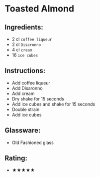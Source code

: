 # Toasted Almond

## Ingredients:
- 2 cl `coffee liqueur`
- 2 cl `Disaronno`
- 4 cl `cream`
- 16 `ice cubes`

## Instructions:
- Add coffee liqueur
- Add Disaronno
- Add cream
- Dry shake for 15 seconds
- Add ice cubes and shake for 15 seconds
- Double strain
- Add ice cubes

## Glassware:
- Old Fashioned glass

## Rating:
- ★★★★★
